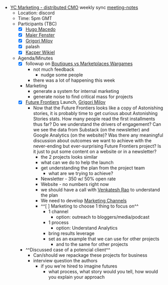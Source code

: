 - [YC Marketing - distributed CMO](<YC Marketing - distributed CMO.md>) weekly sync [meeting-notes](<meeting-notes.md>)
    - Location: discord 
    - Time: 5pm GMT 
    - Participants (TBC)
        - [x] [Hugo Macedo](<Hugo Macedo.md>) 
        - [x] [Maier Fenster](<Maier Fenster.md>)
        - [x] [Grigori Milov](<Grigori Milov.md>)
        - [x] palash 
        - [x] [Kacper Wikiel](<Kacper Wikiel.md>)
    - Agenda/Minutes
        - [x] followup on [Boutiques vs Marketplaces Wargames](<Boutiques vs Marketplaces Wargames.md>)
            - not much feedback
                - nudge some people
            - there was a lot of happening this week
        - Marketing
            - generate a system for internal marketing
            - generate noise to find critical mass for projects
        - [x] [Future Frontiers](<Future Frontiers.md>) Launch, [Grigori Milov](<Grigori Milov.md>) 
            -  Now that the Future Frontiers looks like a copy of Astonishing stories, it is probably time to get curious about Astonishing Stories stats. 
How many people read the first installments thus far? Do we understand the drivers of engagement?
Can we see the data from Substack (on the newsletter) and Google Analytics (on the website)?
Was there any meaningful discussion about outcomes we want to achieve with the never-ending but ever-surprising Future Frontiers project? Is it just to put some content on a website or in a newsletter?
                - the 2 projects looks similar
                - what can we do to help the launch
                - get understanding the plan from the project team
                    - what are we trying to achieve?
                - Newsletter - 350 w/ 50% open rate
                - Website - no numbers right now
                - we should have a call with [Venkatesh Rao](<Venkatesh Rao.md>) to understand the plan
                - We need to develop [Marketing Channels](<Marketing Channels.md>)
                - ^^[ ] Marketing to choose 1 thing to focus on^^
                    - 1 channel
                        - option: outreach to bloggers/media/podcast 
                    - 1 process
                        - option: Understand Analytics
                    - bring results leverage
                    - set as an example that we can use for other projects
                        - and to the same for other projects
        - ^^Discussed case of a potencial client^^
            - Can/should we repackage these projects for business 
            - interview question the authors 
                - if you we're hired to imagine futures 
                    - what process, what story would you tell, how would you explain your approach
